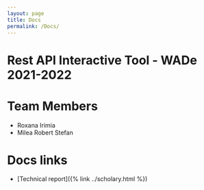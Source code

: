 ```yaml
---
layout: page
title: Docs
permalink: /Docs/
---
```


# Rest API Interactive Tool - WADe 2021-2022

# Team Members
- Roxana Irimia
- Milea Robert Stefan

# Docs links
- [Technical report]({% link ../scholary.html %})


